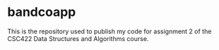 # bandcoapp
This is the repository used to publish my code for assignment 2 of the CSC422 Data Structures and Algorithms course.
